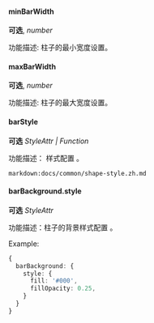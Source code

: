 
#### minBarWidth

<description>**可选**, _number_</description>

功能描述: 柱子的最小宽度设置。

#### maxBarWidth

<description>**可选**, _number_</description>

功能描述: 柱子的最大宽度设置。

#### barStyle

<description>**可选** _StyleAttr | Function_</description>

功能描述： 样式配置 。

`markdown:docs/common/shape-style.zh.md`


#### barBackground.style

<description>**可选** _StyleAttr_</description>

功能描述：柱子的背景样式配置 。

Example:

```ts
{
  barBackground: {
    style: {
      fill: '#000',
      fillOpacity: 0.25,
    }
  }
}
```
